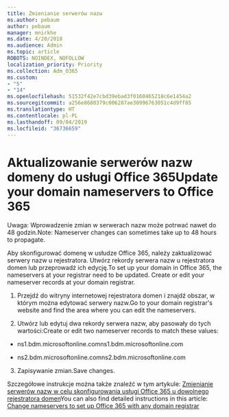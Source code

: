 ```yaml
---
title: Zmienianie serwerów nazw
ms.author: pebaum
author: pebaum
manager: mnirkhe
ms.date: 4/20/2018
ms.audience: Admin
ms.topic: article
ROBOTS: NOINDEX, NOFOLLOW
localization_priority: Priority
ms.collection: Adm_O365
ms.custom:
- "5"
- "14"
ms.openlocfilehash: 51532f42e7cbd39ebad3f0160465218c6e1454a2
ms.sourcegitcommit: a256e8680379c006287ae30996763051c4d9ff85
ms.translationtype: HT
ms.contentlocale: pl-PL
ms.lasthandoff: 09/04/2019
ms.locfileid: "36736659"
---
```

# <a name="update-your-domain-nameservers-to-office-365"></a><span data-ttu-id="77c84-102">Aktualizowanie serwerów nazw domeny do usługi Office 365</span><span class="sxs-lookup"><span data-stu-id="77c84-102">Update your domain nameservers to Office 365</span></span>

<span data-ttu-id="77c84-103">Uwaga: Wprowadzenie zmian w serwerach nazw może potrwać nawet do 48 godzin.</span><span class="sxs-lookup"><span data-stu-id="77c84-103">Note: Nameserver changes can sometimes take up to 48 hours to propagate.</span></span>
  
<span data-ttu-id="77c84-p101">Aby skonfigurować domenę w usłudze Office 365, należy zaktualizować serwery nazw u rejestratora. Utwórz rekordy serwera nazw u rejestratora domen lub przeprowadź ich edycję.</span><span class="sxs-lookup"><span data-stu-id="77c84-p101">To set up your domain in Office 365, the nameservers at your registrar need to be updated. Create or edit your nameserver records at your domain registrar.</span></span>
  
1. <span data-ttu-id="77c84-106">Przejdź do witryny internetowej rejestratora domen i znajdź obszar, w którym można edytować serwery nazw.</span><span class="sxs-lookup"><span data-stu-id="77c84-106">Go to your domain registrar's website and find the area where you can edit the nameservers.</span></span>
  
2. <span data-ttu-id="77c84-107">Utwórz lub edytuj dwa rekordy serwera nazw, aby pasowały do tych wartości:</span><span class="sxs-lookup"><span data-stu-id="77c84-107">Create or edit two nameserver records to match these values:</span></span>

  - <span data-ttu-id="77c84-108">ns1.bdm.microsoftonline.com</span><span class="sxs-lookup"><span data-stu-id="77c84-108">ns1.bdm.microsoftonline.com</span></span>

  - <span data-ttu-id="77c84-109">ns2.bdm.microsoftonline.com</span><span class="sxs-lookup"><span data-stu-id="77c84-109">ns2.bdm.microsoftonline.com</span></span>

3. <span data-ttu-id="77c84-110">Zapisywanie zmian.</span><span class="sxs-lookup"><span data-stu-id="77c84-110">Save changes.</span></span>

<span data-ttu-id="77c84-111">Szczegółowe instrukcje można także znaleźć w tym artykule: [Zmienianie serwerów nazw w celu skonfigurowania usługi Office 365 u dowolnego rejestratora domen](https://docs.microsoft.com//office365/admin/get-help-with-domains/change-nameservers-at-any-domain-registrar)</span><span class="sxs-lookup"><span data-stu-id="77c84-111">You can also find detailed instructions in this article: [Change nameservers to set up Office 365 with any domain registrar](https://docs.microsoft.com//office365/admin/get-help-with-domains/change-nameservers-at-any-domain-registrar)</span></span>
  